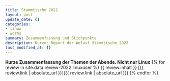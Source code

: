 ```yaml
---
title: Stammtische 2022
layout: post
update_date: {}
categories:
- linux
- worms
summary: Zusammenfassung und Stichpunkte
description: Kurzer Report der Wolust Stammtische 2022
last_modified_at: {}
---
```


**Kurze Zusammenfassung der Themen der Abende. Nicht nur Linux**
 {% for review  in site.data.review-2022.linuxuser %}
     {{ review.inhalt }}  [{{ review.link | absolute_url }}]({{ review.link | absolute_url }})
 {% endfor %}
